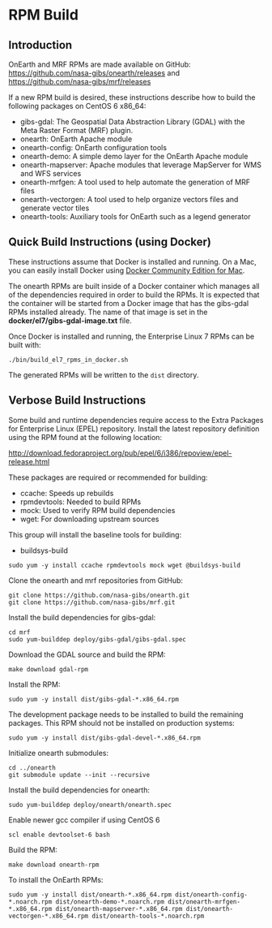 # RPM Build

## Introduction

OnEarth and MRF RPMs are made available on GitHub: https://github.com/nasa-gibs/onearth/releases and https://github.com/nasa-gibs/mrf/releases

If a new RPM build is desired, these instructions describe how to build the following packages on CentOS 6 x86_64:

* gibs-gdal: The Geospatial Data Abstraction Library (GDAL) with the Meta Raster Format (MRF) plugin.
* onearth: OnEarth Apache module
* onearth-config: OnEarth configuration tools
* onearth-demo: A simple demo layer for the OnEarth Apache module
* onearth-mapserver: Apache modules that leverage MapServer for WMS and WFS services
* onearth-mrfgen: A tool used to help automate the generation of MRF files
* onearth-vectorgen: A tool used to help organize vectors files and generate vector tiles
* onearth-tools: Auxiliary tools for OnEarth such as a legend generator

## Quick Build Instructions (using Docker)

These instructions assume that Docker is installed and running.  On a Mac, you
can easily install Docker using [Docker Community Edition for Mac](https://store.docker.com/editions/community/docker-ce-desktop-mac).

The onearth RPMs are built inside of a Docker container which manages all of the
dependencies required in order to build the RPMs.  It is expected that the container
will be started from a Docker image that has the gibs-gdal RPMs installed already.
The name of that image is set in the **docker/el7/gibs-gdal-image.txt** file.

Once Docker is installed and running, the Enterprise Linux 7 RPMs can be built with:

```
./bin/build_el7_rpms_in_docker.sh
```

The generated RPMs will be written to the `dist` directory.

## Verbose Build Instructions

Some build and runtime dependencies require access to the Extra Packages for Enterprise Linux (EPEL) repository. Install the latest repository definition using the RPM found at the following location:

http://download.fedoraproject.org/pub/epel/6/i386/repoview/epel-release.html

These packages are required or recommended for building:

* ccache: Speeds up rebuilds
* rpmdevtools: Needed to build RPMs
* mock: Used to verify RPM build dependencies
* wget: For downloading upstream sources

This group will install the baseline tools for building:

* buildsys-build

```Shell
sudo yum -y install ccache rpmdevtools mock wget @buildsys-build
```

Clone the onearth and mrf repositories from GitHub:

```Shell
git clone https://github.com/nasa-gibs/onearth.git
git clone https://github.com/nasa-gibs/mrf.git
```

Install the build dependencies for gibs-gdal:

```Shell
cd mrf
sudo yum-builddep deploy/gibs-gdal/gibs-gdal.spec
```

Download the GDAL source and build the RPM:

```Shell
make download gdal-rpm
```

Install the RPM:

```Shell
sudo yum -y install dist/gibs-gdal-*.x86_64.rpm
```

The development package needs to be installed to build the remaining packages. This RPM should not be installed on production systems:

```Shell
sudo yum -y install dist/gibs-gdal-devel-*.x86_64.rpm
```

Initialize onearth submodules:

```Shell
cd ../onearth
git submodule update --init --recursive
```

Install the build dependencies for onearth:

```Shell
sudo yum-builddep deploy/onearth/onearth.spec
```

Enable newer gcc compiler if using CentOS 6

```Shell
scl enable devtoolset-6 bash
```

Build the RPM:

```Shell
make download onearth-rpm
```

To install the OnEarth RPMs:

```Shell
sudo yum -y install dist/onearth-*.x86_64.rpm dist/onearth-config-*.noarch.rpm dist/onearth-demo-*.noarch.rpm dist/onearth-mrfgen-*.x86_64.rpm dist/onearth-mapserver-*.x86_64.rpm dist/onearth-vectorgen-*.x86_64.rpm dist/onearth-tools-*.noarch.rpm
```
